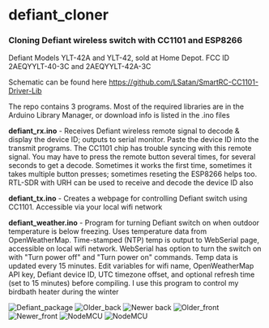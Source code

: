 # defiant_cloner
### Cloning Defiant wireless switch with CC1101 and ESP8266
Defiant Models YLT-42A and YLT-42, sold at Home Depot. FCC ID 2AEQYYLT-40-3C and 2AEQYYLT-42A-3C

Schematic can be found here https://github.com/LSatan/SmartRC-CC1101-Driver-Lib

The repo contains 3 programs. Most of the required libraries are in the Arduino Library Manager, or download info is listed in the .ino files
    
**defiant_rx.ino** - Receives Defiant wireless remote signal to decode & display the device ID; outputs to serial monitor. Paste the 
                 device ID into the transmit programs. The CC1101 chip has trouble syncing with this remote signal. You may have to press 
                 the remote button several times, for several seconds to get a decode. Sometimes it works the first time, sometimes 
                 it takes multiple button presses; sometimes reseting the ESP8266 helps too. RTL-SDR with URH can be used to receive and
                 decode the device ID also
                 
**defiant_tx.ino** - Creates a webpage for controlling Defiant switch using CC1101. Accessible via your local wifi network

**defiant_weather.ino** - Program for turning Defiant switch on when outdoor temperature is below freezing. Uses temperature data 
                      from OpenWeatherMap. Time-stamped (NTP) temp is output to WebSerial page, accessible on local wifi network. 
                      WebSerial has option to turn the switch on with "Turn power off" and "Turn power on" commands. Temp data
                      is updated every 15 minutes. Edit variables for wifi name, OpenWeatherMap API key, 
                      Defiant device ID, UTC timezone offset, and optional refresh time (set to 15 minutes) before compiling.
                      I use this program to control my birdbath heater during the winter

![Defiant_package](/images/defiant_box.jpg)
![Older_back](/images/olderModel_back.jpg)
![Newer back](/images/newerModel_back.jpg)
![Older_front](/images/olderModel_front.jpg)
![Newer_front](/images/newerModel_front.jpg)
![NodeMCU](/images/breadboard1.jpg)
![NodeMCU](/images/breadboard2.jpg)
